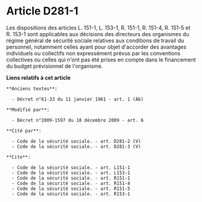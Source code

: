 # Article D281-1

Les dispositions des articles L. 151-1, L. 153-1, R. 151-1, R. 151-4, R. 151-5 et R. 153-1 sont applicables aux décisions des
directeurs des organismes du régime général de sécurité sociale relatives aux conditions de travail du personnel, notamment
celles ayant pour objet d'accorder des avantages individuels ou collectifs non expressément prévus par les conventions
collectives ou celles qui n'ont pas été prises en compte dans le financement du budget prévisionnel de l'organisme.

**Liens relatifs à cet article**

	**Anciens textes**:

	  - Décret n°61-33 du 11 janvier 1961 - art. 1 (Ab)

	**Modifié par**:

	  - Décret n°2009-1597 du 18 décembre 2009 - art. 6

	**Cité par**:

	  - Code de la sécurité sociale. - art. D281-2 (V)
	  - Code de la sécurité sociale. - art. D281-3 (V)

	**Cite**:

	  - Code de la sécurité sociale. - art. L151-1
	  - Code de la sécurité sociale. - art. L153-1
	  - Code de la sécurité sociale. - art. R151-1
	  - Code de la sécurité sociale. - art. R151-4
	  - Code de la sécurité sociale. - art. R151-5
	  - Code de la sécurité sociale. - art. R153-1
